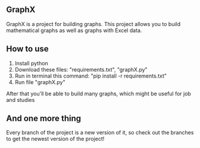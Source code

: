 ## GraphX
GraphX is a project for building graphs. 
This project allows you to build mathematical graphs as well as graphs with Excel data. 
## How to use

1) Install python
2) Download these files: "requirements.txt", "graphX.py"
3) Run in terminal this command: "pip install -r requirements.txt"
4) Run file "graphX.py"

After that you'll be able to build many graphs, which might be useful for job and studies

## And one more thing

Every branch of the project is a new version of it, so check out the branches to get the newest version of the project!
